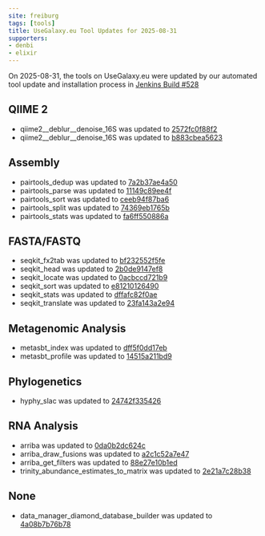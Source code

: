 ```yaml
---
site: freiburg
tags: [tools]
title: UseGalaxy.eu Tool Updates for 2025-08-31
supporters:
- denbi
- elixir
---
```


On 2025-08-31, the tools on UseGalaxy.eu were updated by our automated tool update and installation process in [Jenkins Build #528](https://build.galaxyproject.eu/job/usegalaxy-eu/job/install-tools/#528/)


## QIIME 2

- qiime2__deblur__denoise_16S was updated to [2572fc0f88f2](https://toolshed.g2.bx.psu.edu/view/q2d2/qiime2__deblur__denoise_16S/2572fc0f88f2)
- qiime2__deblur__denoise_16S was updated to [b883cbea5623](https://toolshed.g2.bx.psu.edu/view/q2d2/qiime2__deblur__denoise_16S/b883cbea5623)

## Assembly

- pairtools_dedup was updated to [7a2b37ae4a50](https://toolshed.g2.bx.psu.edu/view/iuc/pairtools_dedup/7a2b37ae4a50)
- pairtools_parse was updated to [11149c89ee4f](https://toolshed.g2.bx.psu.edu/view/iuc/pairtools_parse/11149c89ee4f)
- pairtools_sort was updated to [ceeb94f87ba6](https://toolshed.g2.bx.psu.edu/view/iuc/pairtools_sort/ceeb94f87ba6)
- pairtools_split was updated to [74369eb1765b](https://toolshed.g2.bx.psu.edu/view/iuc/pairtools_split/74369eb1765b)
- pairtools_stats was updated to [fa6ff550886a](https://toolshed.g2.bx.psu.edu/view/iuc/pairtools_stats/fa6ff550886a)

## FASTA/FASTQ

- seqkit_fx2tab was updated to [bf232552f5fe](https://toolshed.g2.bx.psu.edu/view/iuc/seqkit_fx2tab/bf232552f5fe)
- seqkit_head was updated to [2b0de9147ef8](https://toolshed.g2.bx.psu.edu/view/iuc/seqkit_head/2b0de9147ef8)
- seqkit_locate was updated to [0acbccd721b9](https://toolshed.g2.bx.psu.edu/view/iuc/seqkit_locate/0acbccd721b9)
- seqkit_sort was updated to [e81210126490](https://toolshed.g2.bx.psu.edu/view/iuc/seqkit_sort/e81210126490)
- seqkit_stats was updated to [dffafc82f0ae](https://toolshed.g2.bx.psu.edu/view/iuc/seqkit_stats/dffafc82f0ae)
- seqkit_translate was updated to [23fa143a2e94](https://toolshed.g2.bx.psu.edu/view/iuc/seqkit_translate/23fa143a2e94)

## Metagenomic Analysis

- metasbt_index was updated to [dff5f0dd17eb](https://toolshed.g2.bx.psu.edu/view/iuc/metasbt_index/dff5f0dd17eb)
- metasbt_profile was updated to [14515a211bd9](https://toolshed.g2.bx.psu.edu/view/iuc/metasbt_profile/14515a211bd9)

## Phylogenetics

- hyphy_slac was updated to [24742f335426](https://toolshed.g2.bx.psu.edu/view/iuc/hyphy_slac/24742f335426)

## RNA Analysis

- arriba was updated to [0da0b2dc624c](https://toolshed.g2.bx.psu.edu/view/iuc/arriba/0da0b2dc624c)
- arriba_draw_fusions was updated to [a2c1c52a7e47](https://toolshed.g2.bx.psu.edu/view/iuc/arriba_draw_fusions/a2c1c52a7e47)
- arriba_get_filters was updated to [88e27e10b1ed](https://toolshed.g2.bx.psu.edu/view/iuc/arriba_get_filters/88e27e10b1ed)
- trinity_abundance_estimates_to_matrix was updated to [2e21a7c28b38](https://toolshed.g2.bx.psu.edu/view/iuc/trinity_abundance_estimates_to_matrix/2e21a7c28b38)

## None

- data_manager_diamond_database_builder was updated to [4a08b7b76b78](https://toolshed.g2.bx.psu.edu/view/iuc/data_manager_diamond_database_builder/4a08b7b76b78)

